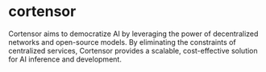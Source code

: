 # cortensor
Cortensor aims to democratize AI by leveraging the power of decentralized networks and open-source models. By eliminating the constraints of centralized services, Cortensor provides a scalable, cost-effective solution for AI inference and development.
